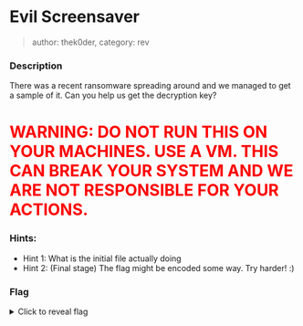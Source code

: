 # Evil Screensaver
> author: thek0der, category: rev
### Description
There was a recent ransomware spreading around and we managed to get a sample of it. Can you help us get the decryption key?

<h1 style="color: red">WARNING: DO NOT RUN THIS ON YOUR MACHINES. USE A VM. THIS CAN BREAK YOUR SYSTEM AND WE ARE NOT RESPONSIBLE FOR YOUR ACTIONS.</h1>

### Hints:
- Hint 1: What is the initial file actually doing
- Hint 2: (Final stage) The flag might be encoded some way. Try harder! :)

### Flag
<details>
    <summary>Click to reveal flag</summary>
    HCamp{3013a874ef2ea3d2619988b3f}
</details>